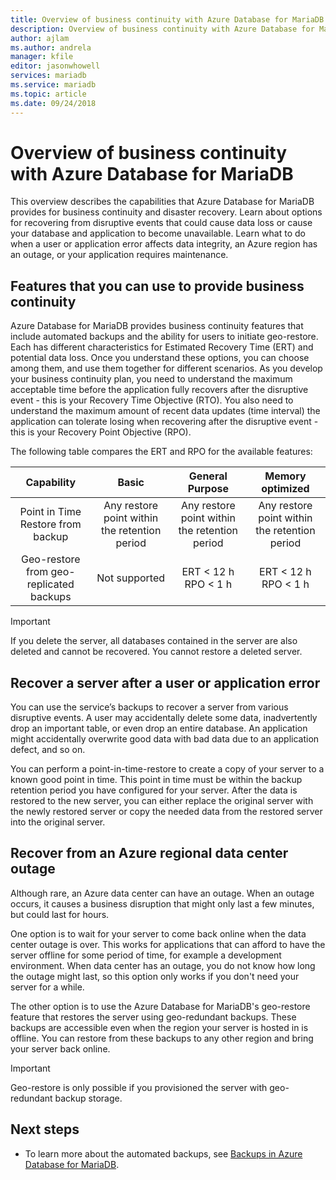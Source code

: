 ```yaml
---
title: Overview of business continuity with Azure Database for MariaDB
description: Overview of business continuity with Azure Database for MariaDB.
author: ajlam
ms.author: andrela
manager: kfile
editor: jasonwhowell
services: mariadb
ms.service: mariadb
ms.topic: article
ms.date: 09/24/2018
---
```


# Overview of business continuity with Azure Database for MariaDB

This overview describes the capabilities that Azure Database for MariaDB provides for business continuity and disaster recovery. Learn about options for recovering from disruptive events that could cause data loss or cause your database and application to become unavailable. Learn what to do when a user or application error affects data integrity, an Azure region has an outage, or your application requires maintenance.

## Features that you can use to provide business continuity

Azure Database for MariaDB provides business continuity features that include automated backups and the ability for users to initiate geo-restore. Each has different characteristics for Estimated Recovery Time (ERT) and potential data loss. Once you understand these options, you can choose among them, and use them together for different scenarios. As you develop your business continuity plan, you need to understand the maximum acceptable time before the application fully recovers after the disruptive event - this is your Recovery Time Objective (RTO). You also need to understand the maximum amount of recent data updates (time interval) the application can tolerate losing when recovering after the disruptive event - this is your Recovery Point Objective (RPO).

The following table compares the ERT and RPO for the available features:

| **Capability** | **Basic** | **General Purpose** | **Memory optimized** |
| :------------: | :-------: | :-----------------: | :------------------: |
| Point in Time Restore from backup | Any restore point within the retention period | Any restore point within the retention period | Any restore point within the retention period |
| Geo-restore from geo-replicated backups | Not supported | ERT < 12 h<br/>RPO < 1 h | ERT < 12 h<br/>RPO < 1 h |

> [!IMPORTANT]
> If you delete the server, all databases contained in the server are also deleted and cannot be recovered. You cannot restore a deleted server.

## Recover a server after a user or application error

You can use the service’s backups to recover a server from various disruptive events. A user may accidentally delete some data, inadvertently drop an important table, or even drop an entire database. An application might accidentally overwrite good data with bad data due to an application defect, and so on.

You can perform a point-in-time-restore to create a copy of your server to a known good point in time. This point in time must be within the backup retention period you have configured for your server. After the data is restored to the new server, you can either replace the original server with the newly restored server or copy the needed data from the restored server into the original server.

## Recover from an Azure regional data center outage

Although rare, an Azure data center can have an outage. When an outage occurs, it causes a business disruption that might only last a few minutes, but could last for hours.

One option is to wait for your server to come back online when the data center outage is over. This works for applications that can afford to have the server offline for some period of time, for example a development environment. When data center has an outage, you do not know how long the outage might last, so this option only works if you don't need your server for a while.

The other option is to use the Azure Database for MariaDB's geo-restore feature that restores the server using geo-redundant backups. These backups are accessible even when the region your server is hosted in is offline. You can restore from these backups to any other region and bring your server back online.

> [!IMPORTANT]
> Geo-restore is only possible if you provisioned the server with geo-redundant backup storage.

## Next steps

- To learn more about the automated backups, see [Backups in Azure Database for MariaDB](concepts-backup.md).
<!-- - To restore to a point in time using the Azure portal, see [restore database to a point in time using the Azure portal](howto-restore-server-portal.md).
- To restore to a point in time using Azure CLI, see [restore database to a point in time using CLI](howto-restore-server-cli.md). -->